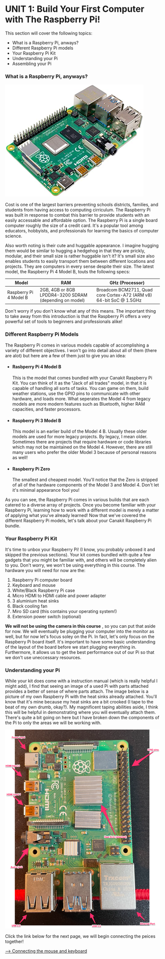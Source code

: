 # UNIT 1: Build Your First Computer with The Raspberry Pi! 

This section will cover the following topics: 
* What is a Raspberry Pi, anways? 
* Different Raspberry Pi models
* Your Raspberry Pi Kit 
* Understanding your Pi 
* Assembling your Pi  
<!-- more to come --> 

### What is a Raspberry Pi, anyways? 
<!-- Need an embedded image --> 
![Raspberry Pi Model 4](/docs/assets/images/stock_raspberryPi_4.jpeg)

Cost is one of the largest barriers preventing schools districts, families, and students from having access to computing cirriculum. The Raspberry Pi was built in response to combat this barrier to provide students with an easily accessable and affordable option. The Raspberry Pi is a single board computer roughly the size of a credit card. It's a popular tool among educators, hobbyists, and professionals for learning the basics of computer science. 

Also worth noting is their cute and huggable appearance. I imagine hugging them would be similar to hugging a hedgehog in that they are prickly, modular, and their small size is rather huggable isn't it? It's small size also enables students to easily transport them between different locations and projects. They are computers in every sense despite their size. The latest model, the Raspberry Pi 4 Model B, touts the 
following specs: 

Model     | RAM  | GHz (Processor) 
--------- | ---- | -----
Raspberry Pi 4 Model B | 2GB, 4GB or 8GB LPDDR4-3200 SDRAM (depending on model) | Broadcom BCM2711, Quad core Cortex-A72 (ARM v8) 64-bit SoC @ 1.5GHz

Don't worry if you don't know what any of this means. The important thing to take away from this introduction is that the Raspberry Pi offers a very powerful set 
of tools to beginners and professionals alike! 


### Different Raspberry Pi Models 

The Raspberry Pi comes in various models capable of accomplishing a variety of different objectives. I won't go into detail about all of them (there are alot) 
but here are a few of them just to give you an idea: 
* #### Rasbperry Pi 4 Model B 
  <!-- Just need a link to a raspberrypi.org for each model?  --> 
    This is the model that comes bundled with your Canakit Raspberry Pi Kit. You can think of it as the "Jack of all trades" model, in that it is capable 
  of handling all sorts of tasks. You can game on them, build weather stations, use the GPIO pins to communicate with other hardware, and loads more. What seperates 
  the Model 4 from legacy models are more modern features such as Bluetooth, higher RAM capacities, and faster processors. 
* #### Raspberry Pi 3 Model B 
    This model is an earlier build of the Model 4 B. Usually these older models are used for more legacy projects. By legacy, I mean older. Sometimes there are 
  projects that require hardware or code libraries which may not be maintained on the Model 4. However, there are still many users who prefer the older 
  Model 3 because of personal reasons as well! 
* #### Raspberry Pi Zero 
    The smallest and cheapest model. You'll notice that the Zero is stripped of all of the hardware components of the Model 3 and Model 4. Don't let it's 
    minimal appearance fool you! 

As you can see, the Raspberry Pi comes in various builds that are each catered to a diverse array of projects. Once you become familiar with your Raspberry Pi, 
learning how to work with a different model is merely a matter of applying what you've already learned! Now that we've covered the different Raspberry Pi models, let's talk about your Canakit Raspberry Pi bundle. 

### Your Raspberry Pi Kit 
<!-- I will need pictures of my own set up for this section that I will add at a later time. --> 
It's time to unbox your Raspberry Pi! (I know, you probably unboxed it and skipped the previous sections).  Your kit comes bundled with quite a few gadgets that you might be familiar with, and others will be completely alien to you. Don't worry, we won't be using everything in this course. The hardware you will 
need for now are the: 
1. Raspberry Pi computer board  
2. Keyboard and mouse
3. White/Black Raspberry Pi case 
4. Micro HDMI to HDMI cable and power adapter 
5. 3 aluminium heat sinks 
6. Black cooling fan 
7. Miro SD card (this contains your operating system!) 
8. Extension power switch (optional) 

**We will not be using the camera in this course** , so you can put that aside for now. We will eventually be plugging your computer into the monitor as well, but for now let's focus soley on the Pi. In fact, let's only focus on the Raspberry Pi board itself. It's important to have some basic understanding of the layout of the board before we start plugging everything in. Furthermore, it allows us to get the best performance out of our Pi so that we don't use uneccessary resources. 

### Understanding your Pi 

While your kit does come with a instruction manual (which is really helpful I might add), I find that seeing an image of a used Pi with parts attached provides a better of sense of where parts attach. The image below is a picture of my own Raspberry Pi with the heat sinks already attached. You'll know that it's mine because my heat sinks are a bit crooked (I tape to the beat of my own drumb, okay?). My magnificent taping abilities aside, I think this will be helpful in demonstrating where you will eventually attach them. There's quite a bit going on here but I have broken down the components of the Pi to only the areas we will be working with. 

![Photo of personal raspberry pi with heat sinks attached](/docs/assets/images/raspberry_pi_layout.png)

Click the link below for the next page, we will begin connecting the peices together! 

[--> Connecting the mouse and keyboard](/docs/beginnertutorial/unit1_pt2.md)
<!-- Need to note that any USB keyboard and mouse will work with the Pi --> 

